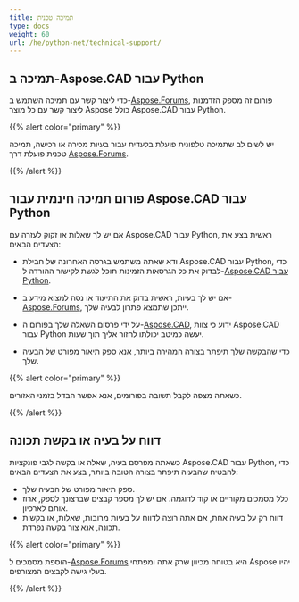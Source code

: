 ```yaml
---
title: תמיכה טכנית
type: docs
weight: 60
url: /he/python-net/technical-support/
---
```


## **תמיכה ב-Aspose.CAD עבור Python**

כדי ליצור קשר עם תמיכה השתמש ב-[Aspose.Forums](https://forum.aspose.com/c/cad/19), פורום זה מספק הזדמנות ליצור קשר עם כל מוצר Aspose כולל Aspose.CAD עבור Python.

{{% alert color="primary" %}} 

יש לשים לב שתמיכה טלפונית פועלת בלעדית עבור בעיות מכירה או רכישה, תמיכה טכנית פועלת דרך [Aspose.Forums](https://forum.aspose.com/c/cad/19).

{{% /alert %}}

## **פורום תמיכה חינמית עבור Aspose.CAD עבור Python**

אם יש לך שאלות או זקוק לעזרה עם Aspose.CAD עבור Python, ראשית בצע את הצעדים הבאים:

- ודא שאתה משתמש בגרסה האחרונה של חבילת Aspose.CAD עבור Python, כדי לבדוק את כל הגרסאות הזמינות תוכל לגשת לקישור ההורדה ל-[Aspose.CAD עבור Python](https://pypi.org/project/aspose-cad/).

- אם יש לך בעיות, ראשית בדוק את התיעוד או נסה למצוא מידע ב-[Aspose.Forums](https://forum.aspose.com/c/cad/19), ייתכן שתמצא פתרון לבעיה שלך.
- על ידי פרסום השאלה שלך בפורום ה-[Aspose.CAD](https://forum.aspose.com/c/cad/19), ידוע כי צוות Aspose.CAD עבור Python יעשה כמיטב יכולתו לחזור אליך תוך שעות.
- כדי שהבקשה שלך תיפתר בצורה המהירה ביותר, אנא ספק תיאור מפורט של הבעיה שלך.

{{% alert color="primary" %}}

כשאתה מצפה לקבל תשובה בפורומים, אנא אפשר הבדל בזמני האזורים.

{{% /alert %}}

## **דווח על בעיה או בקשת תכונה**

כשאתה מפרסם בעיה, שאלה או בקשה לגבי פונקציות Aspose.CAD עבור Python, כדי להבטיח שהבעיה תיפתר בצורה הטובה ביותר, בצע את הצעדים הבאים:

- ספק תיאור מפורט של הבעיה שלך.
- כלל מסמכים מקוריים או קוד לדוגמה. אם יש לך מספר קבצים שברצונך לספק, ארוז אותם לארכיון.
- דווח רק על בעיה אחת, אם אתה רוצה לדווח על בעיות מרובות, שאלות, או בקשות תכונה, אנא צור בקשה נפרדת.

{{% alert color="primary" %}}

הוספת מסמכים ל-[Aspose.Forums](https://forum.aspose.com/c/cad/19) היא בטוחה מכיוון שרק אתה ומפתחי Aspose יהיו בעלי גישה לקבצים המצורפים.

{{% /alert %}}

